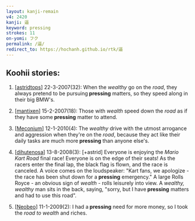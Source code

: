 ```yaml
---
layout: kanji-remain
v4: 2420
kanji: 逼
keyword: pressing
strokes: 11
on-yomi: フク
permalink: /逼/
redirect_to: https://hochanh.github.io/rtk/逼
---
```


## Koohii stories: 

1) [<a href="http://kanji.koohii.com/profile/astridtops">astridtops</a>] 22-3-2007(32): When the <em>wealthy</em> go on the <em>road</em>, they always pretend to be pursuing<strong> pressing</strong> matters, so they speed along in their big BMW&#039;s.

2) [<a href="http://kanji.koohii.com/profile/mantixen">mantixen</a>] 15-2-2007(18): Those with <em>wealth</em> speed down the <em>road</em> as if they have some<strong> pressing</strong> matter to attend.

3) [<a href="http://kanji.koohii.com/profile/Meconium">Meconium</a>] 12-1-2010(4): The <em>wealthy</em> drive with the utmost arrogance and aggression when they&#039;re on the <em>road</em>, because they act like their daily tasks are much more<strong> pressing</strong> than anyone else&#039;s.

4) [<a href="http://kanji.koohii.com/profile/dihutenosa">dihutenosa</a>] 13-8-2008(3): [+astrid] Everyone is enjoying the <em>Mario Kart Road</em> final race! Everyone is on the edge of their seats! As the racers enter the final lap, the black flag is flown, and the race is canceled. A voice comes on the loudspeaker: &quot;Kart fans, we apologize - the race has been shut down for a<strong> pressing</strong> emergency.&quot; A large Rolls Royce - an obvious sign of <em>wealth</em> - rolls leisurely into view. A <em>wealthy, wealthy</em> man sits in the back, saying, &quot;sorry, but I have<strong> pressing</strong> matters and had to use this road&quot;.

5) [<a href="http://kanji.koohii.com/profile/Neobeo">Neobeo</a>] 11-1-2009(2): I had a<strong> pressing</strong> need for more money, so I took the <em>road to wealth</em> and riches.


